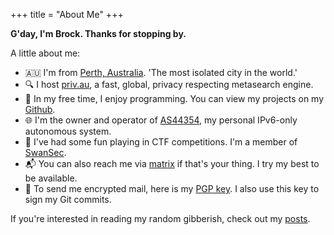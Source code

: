 +++
title = "About Me"
+++

**G'day, I'm Brock. Thanks for stopping by.**

A little about me:

- 🇦🇺 I'm from [Perth, Australia](https://en.wikipedia.org/wiki/Perth). 'The most isolated city in the world.'
- 🔍 I host [priv.au](https://priv.au), a fast, global, privacy respecting metasearch engine.
- 🤖 In my free time, I enjoy programming. You can view my projects on my [Github](https://github.com/vojkovic).
- 🌐 I'm the owner and operator of [AS44354](https://as44354.net), my personal IPv6-only autonomous system.
- 🦢 I've had some fun playing in CTF competitions. I'm a member of [SwanSec](https://ctftime.org/team/267102).
- 📬 You can also reach me via [matrix](https://matrix.to/#/@vojkovic:matrix.org) if that's your thing. I try my best to be available.
- 🔑 To send me encrypted mail, here is my [PGP key](https://keys.openpgp.org/search?q=brockv%40tuta.io). I also use this key to sign my Git commits.

If you're interested in reading my random gibberish, check out my [posts](/posts).

